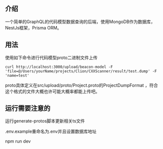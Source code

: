 ## 介绍
一个简单的GraphQL的代码模型数据查询的后端，使用MongoDB作为数据库，
NestJs框架，Prisma ORM。

## 用法
使用如下命令进行代码模型proto二进制文件上传
```shell
curl http://localhost:3000/upload/beacon-model -F 'file=@/Users/yourName/projects/Clion/CXXScanner/result/test.dump' -F 'name=test'
```
proto具体定义在src/upload/proto/Project.proto的ProjectDumpFormat
，符合这个格式的文件大概也许可能大概率都能上传吧。

## 运行需要注意的

运行generate-protos脚本更新相关ts文件

.env.example重命名为.env并且设置数据库地址

npm run dev